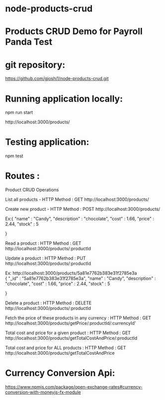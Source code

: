 # node-products-crud
Products CRUD Demo for Payroll Panda Test
=========================================

git repository:
==============
https://github.com/gjoshi1/node-products-crud.git

Running application locally:
===========================

npm run start

http://localhost:3000/products/

Testing application:
===================
npm test

Routes :
=======

Product CRUD Operations

List all products - HTTP Method : GET
http://localhost:3000/products/  

Create new product - HTTP Method : POST
http://localhost:3000/products/

Ex:{
    "name" : "Candy",
    "description" : "chocolate",
    "cost" : 1.66,
    "price" : 2.44,
     "stock" : 5

  }

Read a product : HTTP Method : GET
http://localhost:3000/products/:productId   

Update a product : HTTP Method : PUT
http://localhost:3000/products/:productId   

Ex:
http://localhost:3000/products/5a81e7762b383e31f2785e3a   
	{
	"_id" : "5a81e7762b383e31f2785e3a",
    "name" : "Candy",
    "description" : "chocolate",
    "cost" : 1.66,
    "price" : 2.44,
     "stock" : 5

  }

Delete a product : HTTP Method : DELETE
http://localhost:3000/products/:productId    

Fetch the price of these products in any currency : HTTP Method : GET
http://localhost:3000/products/getPrice/:productId/:currencyId'

Total cost and price for a given product : HTTP Method : GET
http://localhost:3000/products/getTotalCostAndPrice/:productId

Total cost and price for ALL products : HTTP Method : GET
http://localhost:3000/products/getTotalCostAndPrice


Currency Conversion Api:
======================

https://www.npmjs.com/package/open-exchange-rates#currency-conversion-with-moneyjs-fx-module
